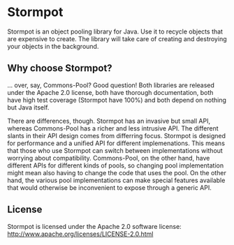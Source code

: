 Stormpot
========

Stormpot is an object pooling library for Java. Use it to recycle objects that
are expensive to create. The library will take care of creating and destroying
your objects in the background.

Why choose Stormpot?
--------------------

... over, say, Commons-Pool? Good question! Both libraries are released under
the Apache 2.0 license, both have thorough documentation, both have high test
coverage (Stormpot have 100%) and both depend on nothing but Java itself.

There are differences, though. Stormpot has an invasive but small API, whereas
Commons-Pool has a richer and less intrusive API. The different slants in their
API design comes from differring focus. Stormpot is designed for performance
and a unified API for different implemenations. This means that those who use
Stormpot can switch between implementations without worrying about
compatibility. Commons-Pool, on the other hand, have different APIs for
different kinds of pools, so changing pool implementation might mean also
having to change the code that uses the pool. On the other hand, the various
pool implementations can make special features available that would otherwise
be inconvenient to expose through a generic API.

License
-------

Stormpot is licensed under the Apache 2.0 software license:
http://www.apache.org/licenses/LICENSE-2.0.html

